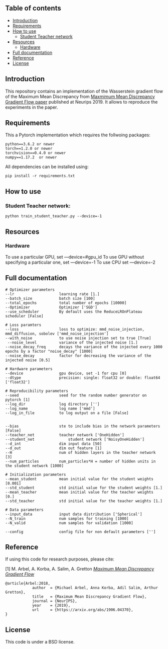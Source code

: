 ## Table of contents

* [Introduction](#introduction)
* [Requirements](#requirements)
* [How to use](#how-to-use)
   * [Student Teacher network](#student-teacher-network)
* [Resources](#resources)
   * [Hardware](#hardware)
* [Full documentation](#full-documentation)
* [Reference](#reference)
* [License](#license)

## Introduction

This repository contains an implementation of the Wasserstein gradient flow of the Maximum Mean Discrepancy from [Maxmimum Mean Discrepancy Gradient Flow paper](https://arxiv.org/abs/1906.04370) published at Neurips 2019. It allows to reproduce the experiments in the paper.


## Requirements


This a Pytorch implementation which requires the follwoing packages:

```
python==3.6.2 or newer
torch==1.2.0 or newer
torchvision==0.4.0 or newer
numpy==1.17.2  or newer
```

All dependencies can be installed using:

```
pip install -r requirements.txt
```




## How to use

### Student Teacher network:
```
python train_student_teacher.py --device=-1 
```

## Resources

### Hardware

To use a particular GPU, set —device=#gpu_id
To use GPU without specifying a particular one, set —device=-1
To use CPU set —device=-2


## Full documentation

```
# Optimizer parameters 
--lr 					learning rate [1.]
--batch_size			batch size [100]
--total_epochs			total number of epochs [10000]
--Optimizer 			Optimizer ['SGD']
--use_scheduler 		By default uses the ReduceLROnPlateau scheduler [False]

# Loss paramters
--loss					loss to optimize: mmd_noise_injection, mmd_diffusion, sobolev ['mmd_noise_injection']
--with_noise		  	to use noise injection set to true [True]
 --noise_level			variance of the injected noise [1.]
--noise_decay_freq		decays the variance of the injected every 1000 epochs by a factor "noise_decay" [1000]
--noise_decay 			factor for decreasing the variance of the injected noise [0.5]

# Hardware parameters 
--device				gpu device, set -1 for cpu [0]
--dtype					precision: single: float32 or double: float64 ['float32']

# Reproducibility parameters  
--seed					seed for the random number generator on pytorch [1]
--log_dir				log directory ['']
--log_name				log name ['mmd']
--log_in_file			to log output on a file [False]


--bias					ste to include bias in the network parameters [False]
--teacher_net			teacher network ['OneHidden']
--student_net				student network ['NoisyOneHidden']
--d_int					dim input data [50]
--d_out					dim out feature [1]
--H 					num of hidden layers in the teacher network [3]
--num_particles 		num_particles*H = number of hidden units in the student network [1000]

# Initialization parameters
--mean_student 			mean initial value for the student weights [0.001]
--std_student 			std initial value for the student weights [1.]
--mean_teacher 			mean initial value for the teacher weights [0.]
--std_teacher			std initial value for the teacher weights [1.]

# Data parameters 
--input_data 			input data distribution ['Spherical']
--N_train				num samples for training [1000]
--N_valid				num samples for validation [1000]

--config				config file for non default parameters ['']

```

## Reference

If using this code for research purposes, please cite:

[1] M. Arbel, A. Korba, A. Salim, A. Gretton [*Maximum Mean Discrepancy Gradient Flow*](https://arxiv.org/abs/1906.04370)

```
@article{Arbel:2018,
			author  = {Michael Arbel, Anna Korba, Adil Salim, Arthur Gretton},
			title   = {Maximum Mean Discrepancy Gradient Flow},
			journal = {NeurIPS},
			year    = {2019},
			url     = {https://arxiv.org/abs/1906.04370},
}
```


## License 

This code is under a BSD license.

